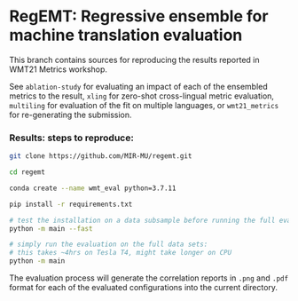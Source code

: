 # RegEMT: Regressive ensemble for machine translation evaluation

This branch contains sources for reproducing the results reported in WMT21 Metrics workshop.

See `ablation-study` for evaluating an impact of each of the ensembled metrics to the result, `xling` for zero-shot cross-lingual metric evaluation, `multiling` for evaluation of the fit on multiple languages, or `wmt21_metrics` for re-generating the submission.


### Results: steps to reproduce:

```sh
git clone https://github.com/MIR-MU/regemt.git

cd regemt

conda create --name wmt_eval python=3.7.11

pip install -r requirements.txt

# test the installation on a data subsample before running the full evaluation process:
python -m main --fast

# simply run the evaluation on the full data sets: 
# this takes ~4hrs on Tesla T4, might take longer on CPU
python -m main
```

The evaluation process will generate the correlation reports in `.png` and `.pdf` format for each of the evaluated configurations into the current directory.
